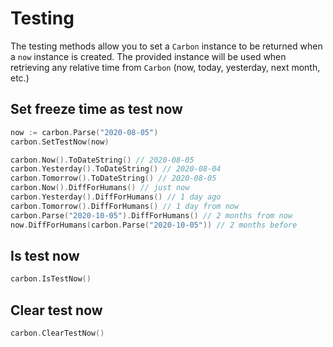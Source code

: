 # Testing
The testing methods allow you to set a `Carbon` instance to be returned when a `now` instance is created. The provided instance will be used when retrieving any relative time from `Carbon` (now, today, yesterday, next month, etc.)

## Set freeze time as test now
```go
now := carbon.Parse("2020-08-05")
carbon.SetTestNow(now)

carbon.Now().ToDateString() // 2020-08-05
carbon.Yesterday().ToDateString() // 2020-08-04
carbon.Tomorrow().ToDateString() // 2020-08-05
carbon.Now().DiffForHumans() // just now
carbon.Yesterday().DiffForHumans() // 1 day ago
carbon.Tomorrow().DiffForHumans() // 1 day from now
carbon.Parse("2020-10-05").DiffForHumans() // 2 months from now
now.DiffForHumans(carbon.Parse("2020-10-05")) // 2 months before
```

## Is test now
```go
carbon.IsTestNow() 
```

## Clear test now
```go
carbon.ClearTestNow()
```